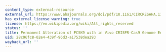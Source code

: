 ```yaml
---
content_type: external-resource
external_url: https://www.ahajournals.org/doi/pdf/10.1161/CIRCRESAHA.115.304351
has_external_license_warning: true
license: https://en.wikipedia.org/wiki/All_rights_reserved
status: ''
title: Permanent Alteration of PCSK9 with in Vivo CRISPR-Cas9 Genome Editing
uid: 28c96fc8-02e4-439f-96d3-a17538dea293
wayback_url: ''
---
```


